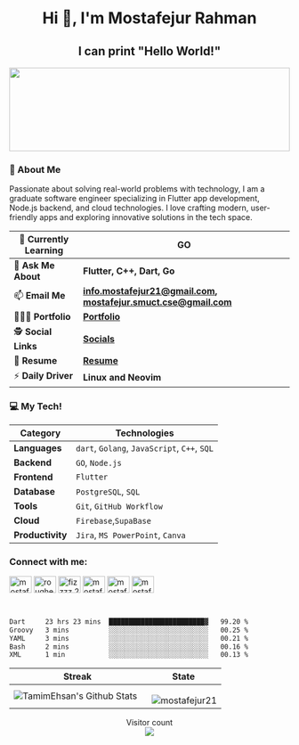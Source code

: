 
<h1 align="center">Hi 👋, I'm Mostafejur Rahman</h1>
<h2 align="center">I can print "Hello World!"</h2>
<img src="https://raw.githubusercontent.com/rodrigograca31/rodrigograca31/master/matrix.svg" width="100%" height="150px"/>

### 🌟 About Me
Passionate about solving real-world problems with technology, I am a graduate software engineer specializing in Flutter app development, Node.js backend, and cloud technologies. I love crafting modern, user-friendly apps and exploring innovative solutions in the tech space.

| 🌱 **Currently Learning**  | **GO**                                               |
|----------------------------|------------------------------------------------------------------------|
| 💬 **Ask Me About**        | **Flutter, C++, Dart, Go**                                                |
| 📫 **Email Me**            | **[info.mostafejur21@gmail.com](mailto:info.mostafejur21@gmail.com), [mostafejur.smuct.cse@gmail.com](mailto:mostafejur.smuct.cse@gmail.com)** |
| 👨🏻‍💻 **Portfolio**        | **[Portfolio](https://mostafejur.netlify.app/)**                       |
| 🕵 **Social Links**         | **[Socials](https://mostafejur21.github.io/mostafejur/)**             |
| 📄 **Resume**              | **[Resume](https://drive.google.com/file/d/1_Lj021jEvp50ExKzyl_yPuqewg_j_Z8G/view?usp=drive_link)** |
| ⚡ **Daily Driver**         | **Linux and Neovim**                                                 |



### 💻 My Tech!

| **Category**      | **Technologies**                                                                 |
|--------------------|---------------------------------------------------------------------------------|
| **Languages**      | `dart`, `Golang`, `JavaScript`, `C++`, `SQL`                                   |
| **Backend**        | `GO`, `Node.js`                                                                |
| **Frontend**       | `Flutter`                                                                      |
| **Database**       | `PostgreSQL`, `SQL`                                                            |
| **Tools**          | `Git`, `GitHub Workflow`                                                       |
| **Cloud**          | `Firebase`,`SupaBase`                                                          |
| **Productivity**   | `Jira`, `MS PowerPoint`, `Canva`                                               |
<!--
### Languages

![Dart](https://img.shields.io/badge/-Dart-000?&logo=Dart&logoColor=007396)
![C++](https://img.shields.io/badge/-C++-000?&logo=c%2b%2b&logoColor=00599C)
![C](https://img.shields.io/badge/-C-000?&logo=C)
![Python](https://img.shields.io/badge/-Python-000?&logo=Python)


### Tools & Technologies

![Flutter](https://img.shields.io/badge/-Flutter-000?&logo=Flutter&logoColor=0553B1)
![Firebase](https://img.shields.io/badge/-Firebase-000?&logo=Firebase&logoColor=F90)
![Linux](https://img.shields.io/badge/-Linux-000?&logo=Linux)
![Neovim](https://img.shields.io/badge/-Neovim-000?&logo=Neovim)
![Git](https://img.shields.io/badge/-Git-000?&logo=Git)
![Github](https://img.shields.io/badge/-Github-000?&logo=Github)
![Tmux](https://img.shields.io/badge/-Tmux-000?&logo=Tmux)
![Zsh](https://img.shields.io/badge/-Zsh-000?&logo=Zsh)
![Vim](https://img.shields.io/badge/-Vim-000?&logo=Vim)
![Android Studio](https://img.shields.io/badge/-Android%20Studio-000?&logo=Android%20Studio&logoColor=3DDC84)
![Postman](https://img.shields.io/badge/-Postman-000?&logo=Postman)
-->
<h3 align="justify">Connect with me:</h3>
<p align="justify">
<a href="https://linkedin.com/in/mostafejur21/" target="blank"><img align="center" src="https://raw.githubusercontent.com/rahuldkjain/github-profile-readme-generator/master/src/images/icons/Social/linked-in-alt.svg" alt="mostafejur21/" height="30" width="40" /></a>
<a href="https://fb.com/roughelephent" target="blank"><img align="center" src="https://raw.githubusercontent.com/rahuldkjain/github-profile-readme-generator/master/src/images/icons/Social/facebook.svg" alt="roughelephent" height="30" width="40" /></a>
<a href="https://instagram.com/fizzzz.21" target="blank"><img align="center" src="https://raw.githubusercontent.com/rahuldkjain/github-profile-readme-generator/master/src/images/icons/Social/instagram.svg" alt="fizzzz.21" height="30" width="40" /></a>
<a href="https://twitter.com/mostafejur21" target="blank"><img align="center" src="https://raw.githubusercontent.com/rahuldkjain/github-profile-readme-generator/master/src/images/icons/Social/twitter.svg" alt="mostafejur21" height="30" width="40" /></a>
<a href="https://www.leetcode.com/mostafejur21" target="blank"><img align="center" src="https://raw.githubusercontent.com/rahuldkjain/github-profile-readme-generator/master/src/images/icons/Social/leet-code.svg" alt="mostafejur21" height="30" width="40" /></a>
<a href="https://www.hackerrank.com/mostafejur21" target="blank"><img align="center" src="https://raw.githubusercontent.com/rahuldkjain/github-profile-readme-generator/master/src/images/icons/Social/hackerrank.svg" alt="mostafejur21" height="30" width="40" /></a>
</p>
</br>
<!--START_SECTION:waka-->

```txt
Dart     23 hrs 23 mins  ████████████████████████▓   99.20 %
Groovy   3 mins          ░░░░░░░░░░░░░░░░░░░░░░░░░   00.25 %
YAML     3 mins          ░░░░░░░░░░░░░░░░░░░░░░░░░   00.21 %
Bash     2 mins          ░░░░░░░░░░░░░░░░░░░░░░░░░   00.16 %
XML      1 min           ░░░░░░░░░░░░░░░░░░░░░░░░░   00.13 %
```

<!--END_SECTION:waka-->

| Streak | State |
| -------- | ------- |
| <img align="left" alt="TamimEhsan's Github Stats" src="https://github-readme-stats.vercel.app/api?username=mostafejur21&show_icons=true" />   &nbsp;| <p><img align="right" src="https://github-readme-stats.vercel.app/api/top-langs?username=mostafejur21&show_icons=true&locale=en&layout=compact&theme=dracula" alt="mostafejur21" /></p> |

<p align="center">
  Visitor count<br>
  <img src="https://profile-counter.glitch.me/mostafejur21/count.svg" />
</p>

